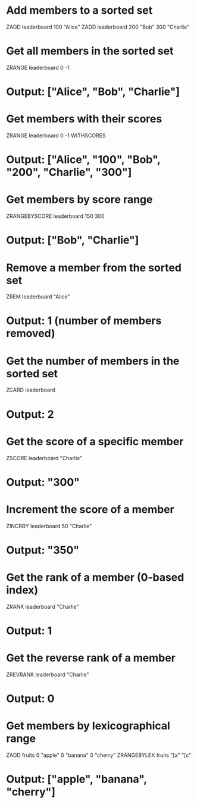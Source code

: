 # Add members to a sorted set

ZADD leaderboard 100 "Alice"
ZADD leaderboard 200 "Bob" 300 "Charlie"

# Get all members in the sorted set

ZRANGE leaderboard 0 -1

# Output: ["Alice", "Bob", "Charlie"]

# Get members with their scores

ZRANGE leaderboard 0 -1 WITHSCORES

# Output: ["Alice", "100", "Bob", "200", "Charlie", "300"]

# Get members by score range

ZRANGEBYSCORE leaderboard 150 300

# Output: ["Bob", "Charlie"]

# Remove a member from the sorted set

ZREM leaderboard "Alice"

# Output: 1 (number of members removed)

# Get the number of members in the sorted set

ZCARD leaderboard

# Output: 2

# Get the score of a specific member

ZSCORE leaderboard "Charlie"

# Output: "300"

# Increment the score of a member

ZINCRBY leaderboard 50 "Charlie"

# Output: "350"

# Get the rank of a member (0-based index)

ZRANK leaderboard "Charlie"

# Output: 1

# Get the reverse rank of a member

ZREVRANK leaderboard "Charlie"

# Output: 0

# Get members by lexicographical range

ZADD fruits 0 "apple" 0 "banana" 0 "cherry"
ZRANGEBYLEX fruits "[a" "[c"

# Output: ["apple", "banana", "cherry"]
